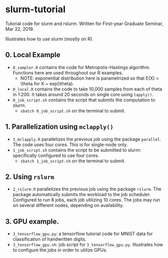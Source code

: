 # slurm-tutorial
Tutorial code for slurm and rslurm. Written for First-year Graduate Seminar, Mar 22, 2019.

Illustrates how to use slurm (mostly on R).

## 0. Local Example
* `0_sampler.R` contains the code for Metropolis-Hastings algorithm. Functions here are used throughout our R examples.
    * NOTE: exponential distribution here is parametrized so that E(X) = \theta for X ~ exp(\theta). 
* `0_local.R` contains the code to take 10,000 samples from each of theta in 1:200. It takes around 20 seconds on single core using `lapply()`.
* `0_job_script.sh` contains the script that submits the computation to slurm.
    * `sbatch 0_job_script.sh` on the terminal to submit.

## 1. Parallelization using `mclapply()`
* `1_mclapply.R` parallelizes the previous job using the package `parallel`. The code uses four cores. This is for single-node only.
* `1_job_script.sh` contains the script to be submitted to slurm: specifically configured to use four cores.
    * `sbatch 1_job_script.sh` on the terminal to submit.

## 2. Using `rslurm`
* `2_rslurm.R` parallelizes the previous job using the package `rslurm`. The package automatically submits the workload to the job scheduler. Configured to run 8 jobs, each job utilizing 10 cores. The jobs may run on several different nodes, depending on availability.

## 3. GPU example.
* `3_tensorflow_gpu.py`: a tensorflow tutorial code for MNIST data for classification of handwritten digits.
* `3_tensorflow_gpu.sh`: job script for `3_tensorflow_gpu.py`. Illustrates how to configure the jobs in order to utilize GPUs.
